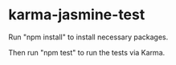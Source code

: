 # karma-jasmine-test

Run "npm install" to install necessary packages.

Then run "npm test" to run the tests via Karma.
